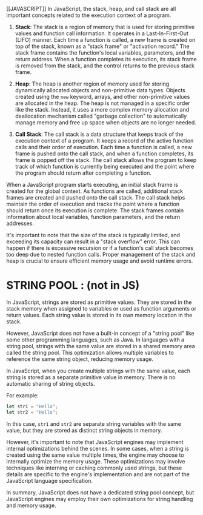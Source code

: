 [[JAVASCRIPT]]
In JavaScript, the stack, heap, and call stack are all important concepts related to the execution context of a program.

1. **Stack**: The stack is a region of memory that is used for storing primitive values and function call information. It operates in a Last-In-First-Out (LIFO) manner. Each time a function is called, a new frame is created on top of the stack, known as a "stack frame" or "activation record." The stack frame contains the function's local variables, parameters, and the return address. When a function completes its execution, its stack frame is removed from the stack, and the control returns to the previous stack frame.

2. **Heap**: The heap is another region of memory used for storing dynamically allocated objects and non-primitive data types. Objects created using the `new` keyword, arrays, and other non-primitive values are allocated in the heap. The heap is not managed in a specific order like the stack. Instead, it uses a more complex memory allocation and deallocation mechanism called "garbage collection" to automatically manage memory and free up space when objects are no longer needed.

3. **Call Stack**: The call stack is a data structure that keeps track of the execution context of a program. It keeps a record of the active function calls and their order of execution. Each time a function is called, a new frame is pushed onto the call stack, and when a function completes, its frame is popped off the stack. The call stack allows the program to keep track of which function is currently being executed and the point where the program should return after completing a function.

When a JavaScript program starts executing, an initial stack frame is created for the global context. As functions are called, additional stack frames are created and pushed onto the call stack. The call stack helps maintain the order of execution and tracks the point where a function should return once its execution is complete. The stack frames contain information about local variables, function parameters, and the return addresses.

It's important to note that the size of the stack is typically limited, and exceeding its capacity can result in a "stack overflow" error. This can happen if there is excessive recursion or if a function's call stack becomes too deep due to nested function calls. Proper management of the stack and heap is crucial to ensure efficient memory usage and avoid runtime errors.



# STRING POOL : (not in JS)
In JavaScript, strings are stored as primitive values. They are stored in the stack memory when assigned to variables or used as function arguments or return values. Each string value is stored in its own memory location in the stack.

However, JavaScript does not have a built-in concept of a "string pool" like some other programming languages, such as Java. In languages with a string pool, strings with the same value are stored in a shared memory area called the string pool. This optimization allows multiple variables to reference the same string object, reducing memory usage.

In JavaScript, when you create multiple strings with the same value, each string is stored as a separate primitive value in memory. There is no automatic sharing of string objects.

For example:
```javascript
let str1 = "Hello";
let str2 = "Hello";
```
In this case, `str1` and `str2` are separate string variables with the same value, but they are stored as distinct string objects in memory.

However, it's important to note that JavaScript engines may implement internal optimizations behind the scenes. In some cases, when a string is created using the same value multiple times, the engine may choose to internally optimize the memory usage. These optimizations may involve techniques like interning or caching commonly used strings, but these details are specific to the engine's implementation and are not part of the JavaScript language specification.

In summary, JavaScript does not have a dedicated string pool concept, but JavaScript engines may employ their own optimizations for string handling and memory usage.